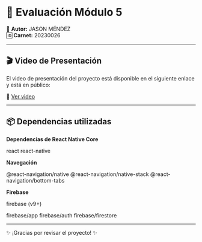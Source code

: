 # 🚀 Evaluación Módulo 5

👤 **Autor:** JASON MÉNDEZ  
🆔 **Carnet:** 20230026

---

## 🎬 Video de Presentación

El video de presentación del proyecto está disponible en el siguiente enlace y está en público:

🔗 [Ver video](https://drive.google.com/file/d/1feoeLwoCEQH55sy5mUUKkuJKBeadeHEd/view?usp=sharing)

---

## 📦 Dependencias utilizadas

**Dependencias de React Native Core**

react
react-native

**Navegación**

@react-navigation/native
@react-navigation/native-stack
@react-navigation/bottom-tabs


**Firebase**

firebase (v9+)

firebase/app
firebase/auth
firebase/firestore

---

✨ ¡Gracias por revisar el proyecto! ✨
